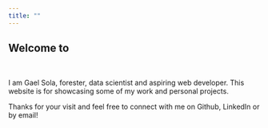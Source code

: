 ```yaml
---
title: ""
---
```

## Welcome to

<script type="text/javascript">
  function rotateElem() {
    document.querySelector('.cube').style.transform += 'rotateY(-90deg)';
    }
</script>
<div class="img-cube" onclick="rotateElem()">
  <div class="cube">
    <div class="face front"></div>
    <div class="face right"></div>
    <div class="face back"></div>
    <div class="face left"></div>
  </div>
</div>

<br>

I am Gael Sola, forester, data scientist and aspiring web developer. This website is for showcasing some of my work and personal projects.

Thanks for your visit and feel free to connect with me on Github, LinkedIn or by email!

